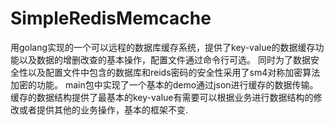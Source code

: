 # SimpleRedisMemcache
用golang实现的一个可以远程的数据库缓存系统，提供了key-value的数据缓存功能以及数据的增删改查的基本操作，配置文件通过命令行可选。
同时为了数据安全性以及配置文件中包含的数据库和reids密码的安全性采用了sm4对称加密算法加密的功能。
main包中实现了一个基本的demo通过json进行缓存的数据传输。
缓存的数据结构提供了最基本的key-value有需要可以根据业务进行数据结构的修改或者提供其他的业务操作，基本的框架不变.